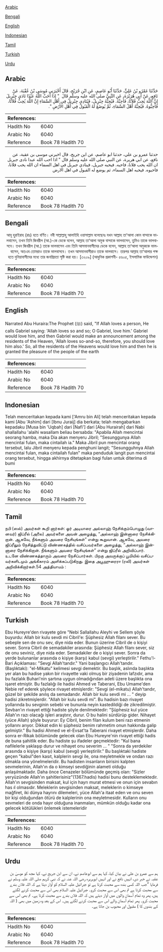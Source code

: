 [Arabic](#arabic)

[Bengali](#bengali)

[English](#english)

[Indonesian](#indonesian)

[Tamil](#tamil)

[Turkish](#turkish)

[Urdu](#urdu)

## Arabic


<div dir="rtl" lang="ar" style={{fontSize:'larger',backgroundColor:'#f8f9fa',padding:20}}>
حَدَّثَنَا عَمْرُو بْنُ عَلِيٍّ، حَدَّثَنَا أَبُو عَاصِمٍ، عَنِ ابْنِ جُرَيْجٍ، قَالَ أَخْبَرَنِي مُوسَى بْنُ عُقْبَةَ، عَنْ نَافِعٍ، عَنْ أَبِي هُرَيْرَةَ، عَنِ النَّبِيِّ صلى الله عليه وسلم قَالَ ‏ "‏ إِذَا أَحَبَّ اللَّهُ عَبْدًا نَادَى جِبْرِيلَ إِنَّ اللَّهَ يُحِبُّ فُلاَنًا، فَأَحِبَّهُ‏.‏ فَيُحِبُّهُ جِبْرِيلُ، فَيُنَادِي جِبْرِيلُ فِي أَهْلِ السَّمَاءِ إِنَّ اللَّهَ يُحِبُّ فُلاَنًا، فَأَحِبُّوهُ‏.‏ فَيُحِبُّهُ أَهْلُ السَّمَاءِ، ثُمَّ يُوضَعُ لَهُ الْقَبُولُ فِي أَهْلِ الأَرْضِ ‏"‏‏.‏
</div>
<div style={{backgroundColor:'#f8f9fa',padding:20, marginBottom: 10}}><table> <thead> <tr> <th>References:</th> <th></th> </tr> </thead> <tbody><tr><td>Hadith No</td><td>6040</td></tr><tr><td>Arabic No</td><td>6040</td></tr><tr><td>Reference</td><td>Book 78 Hadith 70</td></tr></tbody></table></div>


<div dir="rtl" lang="ar" style={{fontSize:'larger',backgroundColor:'#f8f9fa',padding:20}}>
حدثنا عمرو بن علي، حدثنا ابو عاصم، عن ابن جريج، قال اخبرني موسى بن عقبة، عن نافع، عن ابي هريرة، عن النبي صلى الله عليه وسلم قال " اذا احب الله عبدا نادى جبريل ان الله يحب فلانا، فاحبه. فيحبه جبريل، فينادي جبريل في اهل السماء ان الله يحب فلانا، فاحبوه. فيحبه اهل السماء، ثم يوضع له القبول في اهل الارض
</div>
<div style={{backgroundColor:'#f8f9fa',padding:20, marginBottom: 10}}><table> <thead> <tr> <th>References:</th> <th></th> </tr> </thead> <tbody><tr><td>Hadith No</td><td>6040</td></tr><tr><td>Arabic No</td><td>6040</td></tr><tr><td>Reference</td><td>Book 78 Hadith 70</td></tr></tbody></table></div>

## Bengali


<div dir="rtl" lang="bn" style={{fontSize:'larger',backgroundColor:'#f8f9fa',padding:20}}>
আবূ হুরাইরাহ (রাঃ) হতে বর্ণিত। নবী সাল্লাল্লাহু আলাইহি ওয়াসাল্লাম বলেছেনঃ যখন আল্লাহ তা‘আলা কোন বান্দাকে ভালবাসেন, তখন তিনি জিবরীল (আ.)-কে ডেকে বলেন, আল্লাহ তা‘আলা অমুক বান্দাকে ভালবাসেন, তুমিও তাকে ভালবাসবে। তখন জিবরীল (আ.) তাকে ভালবাসেন এবং তিনি আসমানবাসীদের ডেকে বলেন, আল্লাহ তা‘আলা অমুককে ভালবাসেন, অতএব তোমরাও তাকে ভালবাসবে। তখন আসমানবাসীরাও তাকে ভালবাসে। তারপর আল্লাহ তা‘আলার পক্ষ হতে দুনিয়াবাসীদের মধ্যে তার জনপ্রিয়তা সৃষ্টি করা হয়। [৩২০৯] (আধুনিক প্রকাশনী- ৫৬০৫, ইসলামিক ফাউন্ডেশন)
</div>
<div style={{backgroundColor:'#f8f9fa',padding:20, marginBottom: 10}}><table> <thead> <tr> <th>References:</th> <th></th> </tr> </thead> <tbody><tr><td>Hadith No</td><td>6040</td></tr><tr><td>Arabic No</td><td>6040</td></tr><tr><td>Reference</td><td>Book 78 Hadith 70</td></tr></tbody></table></div>

## English


<div dir="ltr" lang="en" style={{fontSize:'larger',backgroundColor:'#f8f9fa',padding:20}}>
Narrated Abu Huraira:The Prophet (ﷺ) said, "If Allah loves a person, He calls Gabriel saying: 'Allah loves so and so; O Gabriel, love him.' Gabriel would love him, and then Gabriel would make an announcement among the residents of the Heaven, 'Allah loves so-and-so, therefore, you should love him also.' So, all the residents of the Heavens would love him and then he is granted the pleasure of the people of the earth
</div>
<div style={{backgroundColor:'#f8f9fa',padding:20, marginBottom: 10}}><table> <thead> <tr> <th>References:</th> <th></th> </tr> </thead> <tbody><tr><td>Hadith No</td><td>6040</td></tr><tr><td>Arabic No</td><td>6040</td></tr><tr><td>Reference</td><td>Book 78 Hadith 70</td></tr></tbody></table></div>

## Indonesian


<div dir="ltr" lang="id" style={{fontSize:'larger',backgroundColor:'#f8f9fa',padding:20}}>
Telah menceritakan kepada kami ['Amru bin Ali] telah menceritakan kepada kami [Abu 'Ashim] dari [Ibnu Juraij] dia berkata; telah mengabarkan kepadaku [Musa bin 'Uqbah] dari [Nafi'] dari [Abu Hurairah] dari Nabi shallallahu 'alaihi wasallam beliau bersabda: "Apabila Allah mencintai seorang hamba, maka Dia akan menyeru Jibril; "Sesunggunya Allah mencintai fulan, maka cintailah ia." Maka Jibril pun mencintai orang tersebut, lalu Jibril menyeru kepada penghuni langit; "Sesungguhnya Allah mencintai fulan, maka cintailah fulan" maka penduduk langit pun mencintai orang tersebut, hingga akhirnya ditetapkan bagi fulan untuk diterima di bumi
</div>
<div style={{backgroundColor:'#f8f9fa',padding:20, marginBottom: 10}}><table> <thead> <tr> <th>References:</th> <th></th> </tr> </thead> <tbody><tr><td>Hadith No</td><td>6040</td></tr><tr><td>Arabic No</td><td>6040</td></tr><tr><td>Reference</td><td>Book 78 Hadith 70</td></tr></tbody></table></div>

## Tamil


<div dir="ltr" lang="ta" style={{fontSize:'larger',backgroundColor:'#f8f9fa',padding:20}}>
நபி (ஸல்) அவர்கள் கூறி னார்கள்: ஓர் அடியாரை அல்லாஹ் நேசிக்கும்பொழுது (வானவர்) ஜிப்ரீல் (அலை) அவர்களை அவன் அழைத்து, “அல்லாஹ் இன்னாரை நேசிக்கிறான். ஆகவே, நீங்களும் அவரை நேசியுங்கள்” என்று கூறுவான். ஆகவே, அவரை ஜிப்ரீலும் நேசித்துவிட்டு விண்ணகத்தில் வசிப்பவர்களை அழைத்து, “அல்லாஹ் இன்னாரை நேசிக்கிறான். நீங்களும் அவரை நேசியுங்கள்” என்று ஜிப்ரீல் அறிவிப்பார். உடனே விண்ணகத்தாரும் அவரை நேசிப்பார்கள். பிறகு அவருக்குப் பூமியில் வசிப்பவர்களிடமும் அங்கீகாரம் அளிக்கப்படுகிறது. இதை அபூஹுரைரா (ரலி) அவர்கள் அறிவிக்கிறார்கள்.54 அத்தியாயம் :
</div>
<div style={{backgroundColor:'#f8f9fa',padding:20, marginBottom: 10}}><table> <thead> <tr> <th>References:</th> <th></th> </tr> </thead> <tbody><tr><td>Hadith No</td><td>6040</td></tr><tr><td>Arabic No</td><td>6040</td></tr><tr><td>Reference</td><td>Book 78 Hadith 70</td></tr></tbody></table></div>

## Turkish


<div dir="ltr" lang="tr" style={{fontSize:'larger',backgroundColor:'#f8f9fa',padding:20}}>
Ebu Hureyre'den rivayete göre "Nebi Sallallahu Aleyhi ve Sellem şöyle buyurdu: Allah bir kulu sevdi mi Cibril'e: Şüphesiz Allah filanı sever. Bu sebeple sen de onu sev, diye nida eder. Bunun üzerine Cibril de o kişiyi sever. Sonra Cibril de semadakiler arasında: Şüphesiz Allah filanı sever, siz de onu seviniz, diye nida eder. Semadakiler de o kişiyi sever. Sonra da yerde bulunanlar arasında o kişiye (karşı) kabul (sevgi) yerleştirilir." Fethu'l-Bari Açıklaması: "Sevgi Allah'tandır." Yani başlangıcı Allah'tandır. (Başlıktaki): "el-Mikatu" kelimesi sevgi demektir. Bu başlık, aslında başlıkta yer alan bu hadise yakın bir rivayette vaki olmuş bir ziyadenin lafzıdır, ama bu fazlalık Buhari'nin şartına uygun olmadığından adeti üzere başlıkta ona işaret etmiştir. Bu fazlalığı ile hadisi Ahmed ve Taberani, Ebu Umame'den Nebie ref ederek şöylece rivayet etmişlerdir: "Sevgi (el-mikatu) Allah'tandır, güzel bir şekilde anılış da semadandır. Allah bir kulu sevdi mi ... " deyip hadisi zikretmişlerdir. "Allah bir kulu sevdi mi". Bu hadisin bazı rivayet yollarında bu sevginin sebebi ve bununla neyin kastedildiği de zikredilmiştir. Sevban'ın rivayet ettiği hadiste şöyle denilmektedir: "Şüphesiz kul yüce Allah'ın razı olacağı işleri araştırır, durur. O bu halini sürdürüp gider. Nihayet (yüce Allah) şöyle buyurur: Ey Cibril, benim filan kulum beni razı etmenin yollarını arıyor. Dikkat edin ki şüphesiz benim rahmetim onun hakkında galip gelmiştir." Bu hadisi Ahmed ve el-Evsat'ta Taberani rivayet etmişlerdir. Daha sonra er-Rikak bölümünde gelecek olan Ebu Hureyre'nin rivayet ettiği hadis de buna şahitlik eder. Bu hadiste şu ifadeler geçmektedir: "Kul bana nafilelerle yaklaşıp durur ve nihayet onu severim ... " "Sonra da yerdekiler arasında o kişiye (karşı) kabul (sevgi) yerleştirilir." Bu başlıktaki hadiste geçen "kabul"den kasıt, kalplerin sevgi ile, ona meyletmekle ve ondan razı olmakla ona yönelmeleridir. Bu hadisten insanların birisini kalpten sevmelerinin, Allah'ın da o kimseyi sevdiğinin alameti olduğu anlaşılmaktadır. Daha önce Cenazeler bölümünde geçmiş olan: "Sizler yeryüzünde Allah'ın şahitlerisiniz"(1367.hadis) hadisi bunu desteklemektedir. Allah'ın sevgisinden maksat, kul için hayrı murat etmesi ve onun için sevabın has ıl olmasıdır. Meleklerin sevgisinden maksat, meleklerin o kimseye mağfiret, iki dünya hayrını dilemeleri, yüce Allah'a itaat eden ve onu seven bir kişi olduğundan ötürü de kalplerinin ona meyletmesidir. Kulların onu sevmeleri de onda hayır olduğuna inanmaları, mümkün olduğu kadar ona gelecek kötülükleri önlemek istemeleridir
</div>
<div style={{backgroundColor:'#f8f9fa',padding:20, marginBottom: 10}}><table> <thead> <tr> <th>References:</th> <th></th> </tr> </thead> <tbody><tr><td>Hadith No</td><td>6040</td></tr><tr><td>Arabic No</td><td>6040</td></tr><tr><td>Reference</td><td>Book 78 Hadith 70</td></tr></tbody></table></div>

## Urdu


<div dir="rtl" lang="ur" style={{fontSize:'larger',backgroundColor:'#f8f9fa',padding:20}}>
ہم سے عمرو بن علی نے بیان کیا، کہا ہم سے ابوعاصم نے، ان سے ابن جریج نے، کہا مجھ کو موسیٰ بن عقبہ نے خبر دی، انہیں نافع نے اور انہیں ابوہریرہ رضی اللہ عنہ نے کہ نبی کریم صلی اللہ علیہ وسلم نے فرمایا ”جب اللہ کسی بندہ سے محبت کرتا ہے تو جبرائیل علیہ السلام کو آواز دیتا ہے کہ اللہ فلاں بندے سے محبت کرتا ہے تم بھی اس سے محبت کرو۔ جبرائیل علیہ السلام بھی اس سے محبت کرنے لگتے ہیں، پھر وہ تمام آسمان والوں میں آواز دیتے ہیں کہ اللہ فلاں بندے سے محبت کرتا ہے۔ تم بھی اس سے محبت کرو۔ پھر تمام آسمان والے اس سے محبت کرنے لگتے ہیں۔ اس کے بعد وہ زمین میں بھی ( اللہ کے بندوں کا ) مقبول اور محبوب بن جاتا ہے۔
</div>
<div style={{backgroundColor:'#f8f9fa',padding:20, marginBottom: 10}}><table> <thead> <tr> <th>References:</th> <th></th> </tr> </thead> <tbody><tr><td>Hadith No</td><td>6040</td></tr><tr><td>Arabic No</td><td>6040</td></tr><tr><td>Reference</td><td>Book 78 Hadith 70</td></tr></tbody></table></div>